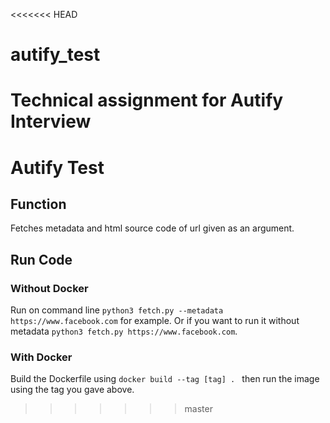 <<<<<<< HEAD
# autify_test
Technical assignment for Autify Interview
=======
# Autify Test
## Function
Fetches metadata and html source code of url given as an argument. 
## Run Code
### Without Docker
Run on command line ```python3 fetch.py --metadata https://www.facebook.com``` for example. 
Or if you want to run it without metadata ```python3 fetch.py https://www.facebook.com```. 

### With Docker
Build the Dockerfile using ```docker build --tag [tag] . ```
then run the image using the tag you gave above.

>>>>>>> master
